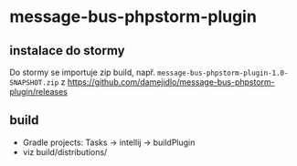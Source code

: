# message-bus-phpstorm-plugin

## instalace do stormy

Do stormy se importuje zip build, např. `message-bus-phpstorm-plugin-1.0-SNAPSHOT.zip` z https://github.com/damejidlo/message-bus-phpstorm-plugin/releases

## build

* Gradle projects: Tasks -> intellij -> buildPlugin
* viz build/distributions/
